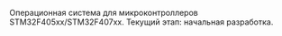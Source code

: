 Операционная система для микроконтроллеров STM32F405xx/STM32F407xx.
Текущий этап: начальная разработка.
